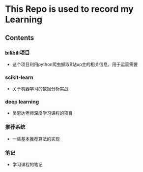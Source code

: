 # This Repo is used to record my Learning

## Contents
### bilibili项目
* 这个项目利用python爬虫抓取B站up主的相关信息，用于运营需要

### scikit-learn
* 关于机器学习的数据分析实战

### deep learning
* 吴恩达老师深度学习课程的项目

### 推荐系统
* 一些基本推荐算法的实现

### 笔记
* 学习课程的笔记


